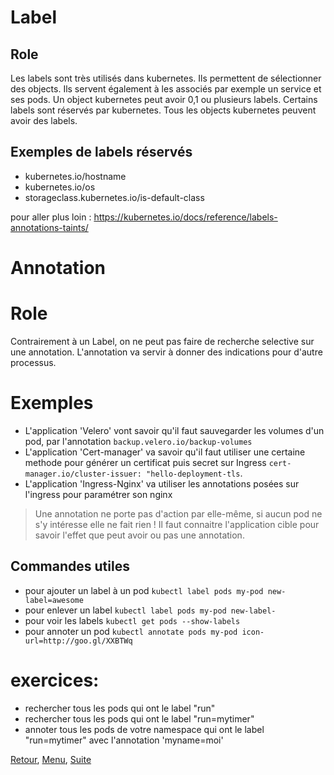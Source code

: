 # Label
## Role
Les labels sont très utilisés dans kubernetes. Ils permettent de sélectionner des objects. Ils servent également à les associés par exemple un service et ses pods.
Un object kubernetes peut avoir 0,1 ou plusieurs labels. Certains labels sont réservés par kubernetes.
Tous les objects kubernetes peuvent avoir des labels.
## Exemples de labels réservés
- kubernetes.io/hostname
- kubernetes.io/os
- storageclass.kubernetes.io/is-default-class

pour aller plus loin : https://kubernetes.io/docs/reference/labels-annotations-taints/

# Annotation
# Role
Contrairement à un Label, on ne peut pas faire de recherche selective sur une annotation. L'annotation va servir
à donner des indications pour d'autre processus. 
# Exemples
- L'application 'Velero' vont savoir qu'il faut sauvegarder les volumes d'un pod, par l'annotation `backup.velero.io/backup-volumes`
- L'application 'Cert-manager' va savoir qu'il faut utiliser une certaine methode pour générer un certificat puis secret sur Ingress `cert-manager.io/cluster-issuer: "hello-deployment-tls`.
- L'application 'Ingress-Nginx' va utiliser les annotations posées sur l'ingress pour paramétrer son nginx 

> Une annotation ne porte pas d'action par elle-même, si aucun pod ne s'y intéresse elle ne fait rien !
> Il faut connaitre l'application cible pour savoir l'effet que peut avoir ou pas une annotation. 

## Commandes utiles
- pour ajouter un label à un pod 
```kubectl label pods my-pod new-label=awesome```
- pour enlever un label
```kubectl label pods my-pod new-label-```
- pour voir les labels
```kubectl get pods --show-labels```
- pour annoter un pod
```kubectl annotate pods my-pod icon-url=http://goo.gl/XXBTWq```

# exercices:
- rechercher tous les pods qui ont le label "run"
- rechercher tous les pods qui ont le label "run=mytimer"
- annoter tous les pods de votre namespace qui ont le label "run=mytimer" avec l'annotation 'myname=moi'

[Retour](https://obeyler.github.io/Formation-K8S/Chapitres/Pod.html), [Menu](https://obeyler.github.io/Formation-K8S/), [Suite](https://obeyler.github.io/Formation-K8S/Chapitres/ConfigMap.html)
